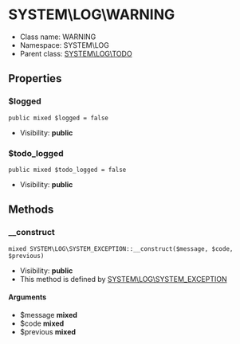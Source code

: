 SYSTEM\LOG\WARNING
===============






* Class name: WARNING
* Namespace: SYSTEM\LOG
* Parent class: [SYSTEM\LOG\TODO](SYSTEM-LOG-TODO.md)





Properties
----------


### $logged

    public mixed $logged = false





* Visibility: **public**


### $todo_logged

    public mixed $todo_logged = false





* Visibility: **public**


Methods
-------


### __construct

    mixed SYSTEM\LOG\SYSTEM_EXCEPTION::__construct($message, $code, $previous)





* Visibility: **public**
* This method is defined by [SYSTEM\LOG\SYSTEM_EXCEPTION](SYSTEM-LOG-SYSTEM_EXCEPTION.md)


#### Arguments
* $message **mixed**
* $code **mixed**
* $previous **mixed**



